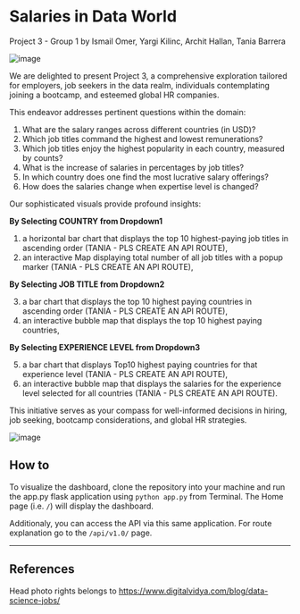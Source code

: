 # Salaries in Data World

Project 3 - Group 1 by Ismail Omer, Yargi Kilinc, Archit Hallan, Tania Barrera

![image](https://github.com/ismailo1/project3/assets/142269763/7ae837cc-0079-46d0-b2c2-3b700ef0ac19)


We are delighted to present Project 3, a comprehensive exploration tailored for employers, job seekers in the data realm, individuals contemplating joining a bootcamp, and esteemed global HR companies.

This endeavor addresses pertinent questions within the domain:

1.	What are the salary ranges across different countries (in USD)?
2.	Which job titles command the highest and lowest remunerations?
3.	Which job titles enjoy the highest popularity in each country, measured by counts?
4.	What is the increase of salaries in percentages by job titles?
5.	In which country does one find the most lucrative salary offerings?
6.	How does the salaries change when expertise level is changed?

Our sophisticated visuals provide profound insights:

**By Selecting COUNTRY from Dropdown1**

1.	a horizontal bar chart that displays the top 10 highest-paying job titles in ascending order (TANIA - PLS CREATE AN API ROUTE),
2.	an interactive Map displaying total number of all job titles with a popup marker (TANIA - PLS CREATE AN API ROUTE),

**By Selecting JOB TITLE from Dropdown2**

3.	a bar chart that displays the top 10 highest paying countries in ascending order (TANIA - PLS CREATE AN API ROUTE),
4.	an interactive bubble map that displays the top 10 highest paying countries,

**By Selecting EXPERIENCE LEVEL from Dropdown3**

5.	a bar chart that displays Top10 highest paying countries for that experience level (TANIA - PLS CREATE AN API ROUTE),
6.	an interactive bubble map that displays the salaries for the experience level selected for all countries (TANIA - PLS CREATE AN API ROUTE).

This initiative serves as your compass for well-informed decisions in hiring, job seeking, bootcamp considerations, and global HR strategies.

![image](https://github.com/ismailo1/project3/assets/142269763/f32a5946-e8c9-4451-aab3-e94490ec2b0d)


## How to

To visualize the dashboard, clone the repository into your machine and run the app.py flask application using `python app.py` from Terminal. The Home page (i.e. `/`) will display the dashboard.

Additionaly, you can access the API via this same application. For route explanation go to the `/api/v1.0/` page.


---

## References

Head photo rights belongs to https://www.digitalvidya.com/blog/data-science-jobs/
